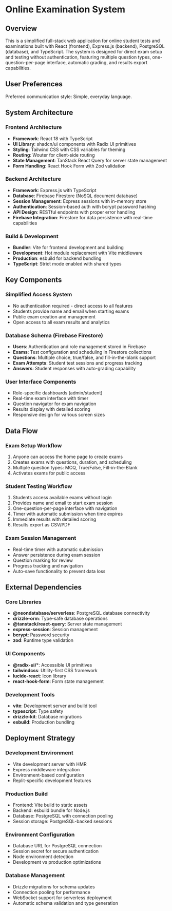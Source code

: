 # Online Examination System

## Overview

This is a simplified full-stack web application for online student tests and examinations built with React (frontend), Express.js (backend), PostgreSQL (database), and TypeScript. The system is designed for direct exam setup and testing without authentication, featuring multiple question types, one-question-per-page interface, automatic grading, and results export capabilities.

## User Preferences

Preferred communication style: Simple, everyday language.

## System Architecture

### Frontend Architecture
- **Framework**: React 18 with TypeScript
- **UI Library**: shadcn/ui components with Radix UI primitives
- **Styling**: Tailwind CSS with CSS variables for theming
- **Routing**: Wouter for client-side routing
- **State Management**: TanStack React Query for server state management
- **Form Handling**: React Hook Form with Zod validation

### Backend Architecture
- **Framework**: Express.js with TypeScript
- **Database**: Firebase Firestore (NoSQL document database)
- **Session Management**: Express sessions with in-memory store
- **Authentication**: Session-based auth with bcrypt password hashing
- **API Design**: RESTful endpoints with proper error handling
- **Firebase Integration**: Firestore for data persistence with real-time capabilities

### Build & Development
- **Bundler**: Vite for frontend development and building
- **Development**: Hot module replacement with Vite middleware
- **Production**: esbuild for backend bundling
- **TypeScript**: Strict mode enabled with shared types

## Key Components

### Simplified Access System
- No authentication required - direct access to all features
- Students provide name and email when starting exams
- Public exam creation and management
- Open access to all exam results and analytics

### Database Schema (Firebase Firestore)
- **Users**: Authentication and role management stored in Firebase
- **Exams**: Test configuration and scheduling in Firestore collections
- **Questions**: Multiple choice, true/false, and fill-in-the-blank support
- **Exam Attempts**: Student test sessions and progress tracking
- **Answers**: Student responses with auto-grading capability

### User Interface Components
- Role-specific dashboards (admin/student)
- Real-time exam interface with timer
- Question navigator for exam navigation
- Results display with detailed scoring
- Responsive design for various screen sizes

## Data Flow

### Exam Setup Workflow
1. Anyone can access the home page to create exams
2. Creates exams with questions, duration, and scheduling
3. Multiple question types: MCQ, True/False, Fill-in-the-Blank
4. Activates exams for public access

### Student Testing Workflow
1. Students access available exams without login
2. Provides name and email to start exam session
3. One-question-per-page interface with navigation
4. Timer with automatic submission when time expires
5. Immediate results with detailed scoring
6. Results export as CSV/PDF

### Exam Session Management
- Real-time timer with automatic submission
- Answer persistence during exam session
- Question marking for review
- Progress tracking and navigation
- Auto-save functionality to prevent data loss

## External Dependencies

### Core Libraries
- **@neondatabase/serverless**: PostgreSQL database connectivity
- **drizzle-orm**: Type-safe database operations
- **@tanstack/react-query**: Server state management
- **express-session**: Session management
- **bcrypt**: Password security
- **zod**: Runtime type validation

### UI Components
- **@radix-ui/***: Accessible UI primitives
- **tailwindcss**: Utility-first CSS framework
- **lucide-react**: Icon library
- **react-hook-form**: Form state management

### Development Tools
- **vite**: Development server and build tool
- **typescript**: Type safety
- **drizzle-kit**: Database migrations
- **esbuild**: Production bundling

## Deployment Strategy

### Development Environment
- Vite development server with HMR
- Express middleware integration
- Environment-based configuration
- Replit-specific development features

### Production Build
- Frontend: Vite build to static assets
- Backend: esbuild bundle for Node.js
- Database: PostgreSQL with connection pooling
- Session storage: PostgreSQL-backed sessions

### Environment Configuration
- Database URL for PostgreSQL connection
- Session secret for secure authentication
- Node environment detection
- Development vs production optimizations

### Database Management
- Drizzle migrations for schema updates
- Connection pooling for performance
- WebSocket support for serverless deployment
- Automatic schema validation and type generation
